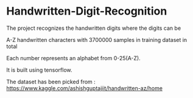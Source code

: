 # Handwritten-Digit-Recognition


The project recognizes the handwritten digits where the digits can be

A-Z handwritten characters with 3700000 samples in training dataset in total

Each number represents an alphabet from 0-25(A-Z).

It is built using tensorflow.

The dataset has been picked from : https://www.kaggle.com/ashishguptajiit/handwritten-az/home

